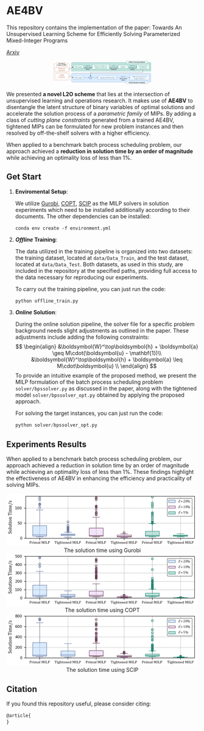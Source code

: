 # AE4BV

This repository contains the implementation of the paper: Towards An Unsupervised Learning Scheme for Efficiently Solving Parameterized Mixed-Integer Programs

[Arxiv](https://arxiv.org/)

<center><img src="image/README/1734947349228.png" alt="1734947349228" style="zoom: 25%;" /></center>


We presented **a novel L2O scheme** that lies at the intersection of unsupervised learning and operations research. It makes use of **AE4BV** to disentangle the latent structure of binary variables of optimal solutions and accelerate the solution process of a *parametric family* of MIPs. By adding a class of *cutting plane constraints* generated from a trained AE4BV, tightened MIPs can be formulated for new problem instances and then resolved by off-the-shelf solvers with a higher efficiency.

When applied to a benchmark batch process scheduling problem, our approach achieved a **reduction in solution time by an order of magnitude** while achieving an optimality loss of less than 1%.



## Get Start

1. **Enviromental Setup**:

   We utilize [Gurobi](https://www.gurobi.com/), [COPT](https://www.shanshu.ai/copt), [SCIP](https://www.scipopt.org/) as the MILP solvers in solution experiments which need to be installed additionally according to their documents. The other dependencies can be installed: 

   ```
   conda env create -f environment.yml
   ```

2. ***Offline* Training**: 

   The data utilized in the training pipeline is organized into two datasets: the training dataset, located at `data/Data_Train`, and the test dataset, located at `data/Data_Test`. Both datasets, as used in this study, are included in the repository at the specified paths, providing full access to the data necessary for reproducing our experiments.

   To carry out the training pipeline, you can just run the code:

   ```python
   python offline_train.py
   ```

3. ***Online* Solution**:

   During the online solution pipeline, the solver file for a specific problem background needs slight adjustments as outlined in the paper. These adjustments include adding the following constraints:
   $$
   \begin{align}
   &\boldsymbol{W}^\top\boldsymbol{h} + \boldsymbol{a} \geq M\cdot(\boldsymbol{u} - \mathbf{1})\\
           &\boldsymbol{W}^\top\boldsymbol{h} + \boldsymbol{a} \leq M\cdot\boldsymbol{u} \\
    \end{align}
   $$
   To provide an intuitive example of the proposed method, we present the MILP formulation of the batch process scheduling problem `solver/bpssolver.py` as discussed in the paper, along with the tightened model  `solver/bpssolver_opt.py` obtained by applying the proposed approach. 

   For solving the target instances, you can just run the code:

   ```python
   python solver/bpssolver_opt.py
   ```

   

## Experiments Results

When applied to a benchmark batch process scheduling problem, our approach achieved a reduction in solution time by an order of magnitude while achieving an optimality loss of less than 1%. These findings highlight the effectiveness of AE4BV in enhancing the efficiency and practicality of solving MIPs.

<img src="image/README/Figure_1.png" alt="Figure_1"  />

<center>The solution time using Gurobi</center>

<img src="image/README/Figure_2.png" alt="Figure_2" />

<center>The solution time using COPT</center>

<img src="image/README/Figure_3.png" alt="Figure_3" />

<center>The solution time using SCIP</center>

## Citation

If you found this repository useful, please consider citing: 

```tex
@article{
}
```

